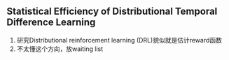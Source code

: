 ## Statistical Efficiency of Distributional Temporal Difference Learning
1. 研究Distributional reinforcement learning (DRL)貌似就是估计reward函数
2. 不太懂这个方向，放waiting list